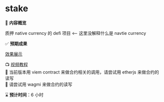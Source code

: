 # stake

📖 ​**内容概览**

质押 native currency 的 defi 项目 <-- 这里没解释什么是 navtie currency 

✅ ​**预期成果**

[效果展示](https://meta-node-stake-fe.vercel.app/)

📺 [视频教程](https://k22zz.xetlk.com/s/1rt9AP)  
📖 当前版本用 viem contract 来做合约相关的调用，请尝试用 etherjs 来做合约的读写  
📖 请尝试用 wagmi 来做合约的读写

⌛ ​**预计时间**：6 小时
